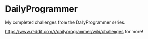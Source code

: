 # DailyProgrammer

My completed challenges from the DailyProgrammer series.

https://www.reddit.com/r/dailyprogrammer/wiki/challenges for more!

